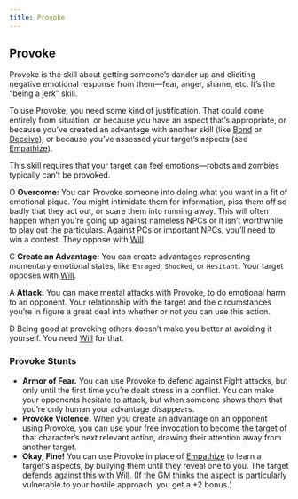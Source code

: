 ```yaml
---
title: Provoke
---
```


## Provoke
Provoke is the skill about getting someone’s dander up and eliciting negative emotional response from them—fear, anger, shame, etc. It’s the “being a jerk” skill.

To use Provoke, you need some kind of justification. That could come entirely from situation, or because you have an aspect that’s appropriate, or because you’ve created an advantage with another skill (like [Bond](bond) or [Deceive](deceive)), or because you’ve assessed your target’s aspects (see [Empathize](empathize)).

This skill requires that your target can feel emotions—robots and zombies typically can’t be provoked.

<span class="fate-font big">O</span> **Overcome:** You can Provoke someone into doing what you want in a fit of emotional pique. You might intimidate them for information, piss them off so badly that they act out, or scare them into running away. This will often happen when you’re going up against nameless NPCs or it isn’t worthwhile to play out the particulars. Against PCs or important NPCs, you’ll need to win a contest. They oppose with [Will](will.md).

<span class="fate-font big">C</span> **Create an Advantage:** You can create advantages representing momentary emotional states, like `Enraged`, `Shocked`, or `Hesitant`. Your target opposes with [Will](will).

<span class="fate-font big">A</span> **Attack:** You can make mental attacks with Provoke, to do emotional harm to an opponent. Your relationship with the target and the circumstances you’re in figure a great deal into whether or not you can use this action.

<span class="fate-font big">D</span>  Being good at provoking others doesn’t make you better at avoiding it yourself. You need [Will](will) for that.

### Provoke Stunts
- **Armor of Fear.** You can use Provoke to defend against Fight attacks, but only until the first time you’re dealt stress in a conflict. You can make your opponents hesitate to attack, but when someone shows them that you’re only human your advantage disappears.
- **Provoke Violence.** When you create an advantage on an opponent using Provoke, you can use your free invocation to become the target of that character’s next relevant action, drawing their attention away from another target.
-  **Okay, Fine!** You can use Provoke in place of [Empathize](empathize) to learn a target’s aspects, by bullying them until they reveal one to you. The target defends against this with [Will](will). (If the GM thinks the aspect is particularly vulnerable to your hostile approach, you get a +2 bonus.)
